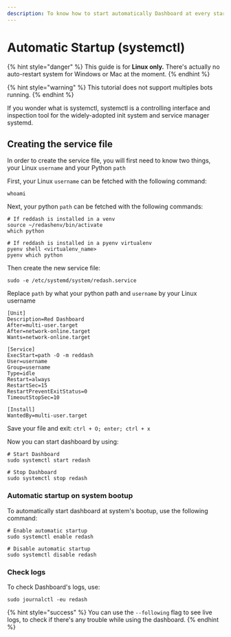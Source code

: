 ```yaml
---
description: To know how to start automatically Dashboard at every startup
---
```


# Automatic Startup \(systemctl\)

{% hint style="danger" %}
This guide is for **Linux only.** There's actually no auto-restart system for Windows or Mac at the moment.
{% endhint %}

{% hint style="warning" %}
This tutorial does not support multiples bots running.
{% endhint %}

If you wonder what is systemctl, systemctl is a controlling interface and inspection tool for the widely-adopted init system and service manager systemd.

## Creating the service file

In order to create the service file, you will first need to know two things, your Linux `username` and your Python `path`

First, your Linux `username` can be fetched with the following command:

```text
whoami
```

Next, your python `path` can be fetched with the following commands:

```text
# If reddash is installed in a venv
source ~/redashenv/bin/activate
which python

# If reddash is installed in a pyenv virtualenv
pyenv shell <virtualenv_name>
pyenv which python
```

Then create the new service file:

`sudo -e /etc/systemd/system/redash.service`

Replace `path` by what your python path and `username` by your Linux username

```text
[Unit]
Description=Red Dashboard
After=multi-user.target
After=network-online.target
Wants=network-online.target

[Service]
ExecStart=path -O -m reddash
User=username
Group=username
Type=idle
Restart=always
RestartSec=15
RestartPreventExitStatus=0
TimeoutStopSec=10

[Install]
WantedBy=multi-user.target
```

Save your file and exit: `ctrl + O; enter; ctrl + x`

Now you can start dashboard by using:

```text
# Start Dashboard
sudo systemctl start redash

# Stop Dashboard
sudo systemctl stop redash
```

### Automatic startup on system bootup

To automatically start dashboard at system's bootup, use the following command:

```text
# Enable automatic startup
sudo systemctl enable redash

# Disable automatic startup
sudo systemctl disable redash
```

### Check logs

To check Dashboard's logs, use:

```text
sudo journalctl -eu redash
```

{% hint style="success" %}
You can use the `--following` flag to see live logs, to check if there's any trouble while using the dashboard.
{% endhint %}

